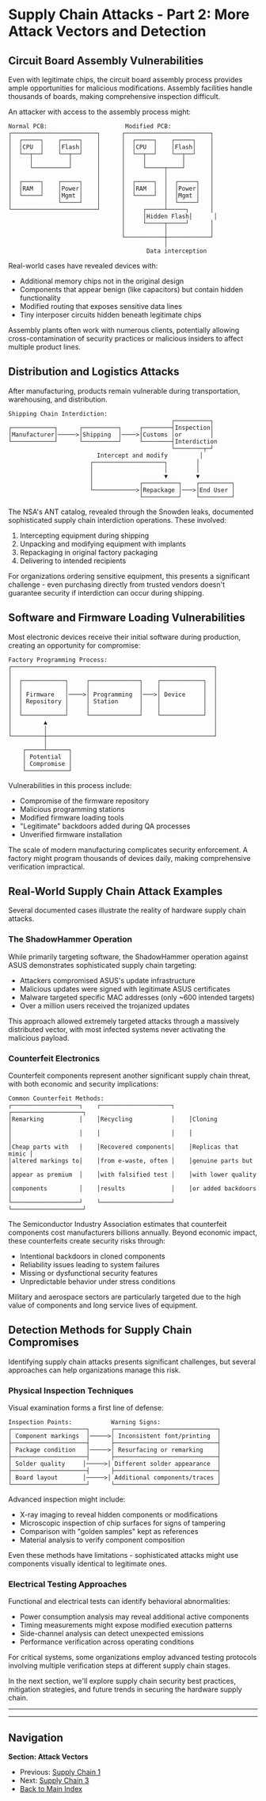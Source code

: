 # Supply Chain Attacks - Part 2: More Attack Vectors and Detection

## Circuit Board Assembly Vulnerabilities

Even with legitimate chips, the circuit board assembly process provides ample opportunities for malicious modifications. Assembly facilities handle thousands of boards, making comprehensive inspection difficult.

An attacker with access to the assembly process might:

```
Normal PCB:                      Modified PCB:
┌────────────────────────┐      ┌────────────────────────┐
│  ┌─────┐    ┌─────┐    │      │  ┌─────┐    ┌─────┐    │
│  │CPU  │    │Flash│    │      │  │CPU  │    │Flash│    │
│  └──┬──┘    └──┬──┘    │      │  └──┬──┘    └──┬──┘    │
│     │          │       │      │     │          │       │
│     └──────────┘       │      │     └─────┬────┘       │
│                        │      │           │            │
│  ┌─────┐    ┌─────┐    │      │  ┌─────┐  │  ┌─────┐   │
│  │RAM  │    │Power│    │      │  │RAM  │  │  │Power│   │
│  └─────┘    │Mgmt │    │      │  └─────┘  │  │Mgmt │   │
│             └─────┘    │      │           │  └─────┘   │
└────────────────────────┘      │     ┌─────┴─────┐      │
                                │     │Hidden Flash│      │
                                │     └─────┬─────┘      │
                                │           │            │
                                └───────────┼────────────┘
                                            │
                                       Data interception
```

Real-world cases have revealed devices with:

- Additional memory chips not in the original design
- Components that appear benign (like capacitors) but contain hidden functionality
- Modified routing that exposes sensitive data lines
- Tiny interposer circuits hidden beneath legitimate chips

Assembly plants often work with numerous clients, potentially allowing cross-contamination of security practices or malicious insiders to affect multiple product lines.

## Distribution and Logistics Attacks

After manufacturing, products remain vulnerable during transportation, warehousing, and distribution.

```
Shipping Chain Interdiction:
                                              ┌──────────┐
┌────────────┐      ┌──────────┐     ┌────────┤Inspection│
│Manufacturer│─────>│Shipping  │────>│Customs │or        │
└────────────┘      └──────────┘     └────────┤Interdiction
                                              └────────┬─┘
                         Intercept and modify         │
                       ┌────────────────────┐        │
                       │                    │        │
                       │                    ▼        ▼
                       │             ┌──────────┐    ┌─────────┐
                       └────────────>│Repackage │───>│End User │
                                     └──────────┘    └─────────┘
```

The NSA's ANT catalog, revealed through the Snowden leaks, documented sophisticated supply chain interdiction operations. These involved:

1. Intercepting equipment during shipping
2. Unpacking and modifying equipment with implants
3. Repackaging in original factory packaging
4. Delivering to intended recipients

For organizations ordering sensitive equipment, this presents a significant challenge - even purchasing directly from trusted vendors doesn't guarantee security if interdiction can occur during shipping.

## Software and Firmware Loading Vulnerabilities

Most electronic devices receive their initial software during production, creating an opportunity for compromise:

```
Factory Programming Process:
┌─────────────────────────────────────────────────────────┐
│                                                         │
│  ┌────────────┐     ┌──────────────┐    ┌────────────┐  │
│  │            │     │              │    │            │  │
│  │ Firmware   │────>│ Programming  │───>│ Device     │  │
│  │ Repository │     │ Station      │    │            │  │
│  │            │     │              │    │            │  │
│  └────────────┘     └──────────────┘    └────────────┘  │
│         ▲                                               │
│         │                                               │
└─────────┼───────────────────────────────────────────────┘
          │
    ┌─────┴──────┐
    │ Potential  │
    │ Compromise │
    └────────────┘
```

Vulnerabilities in this process include:

- Compromise of the firmware repository
- Malicious programming stations
- Modified firmware loading tools
- "Legitimate" backdoors added during QA processes
- Unverified firmware installation

The scale of modern manufacturing complicates security enforcement. A factory might program thousands of devices daily, making comprehensive verification impractical.

## Real-World Supply Chain Attack Examples

Several documented cases illustrate the reality of hardware supply chain attacks.

### The ShadowHammer Operation

While primarily targeting software, the ShadowHammer operation against ASUS demonstrates sophisticated supply chain targeting:

- Attackers compromised ASUS's update infrastructure
- Malicious updates were signed with legitimate ASUS certificates
- Malware targeted specific MAC addresses (only ~600 intended targets)
- Over a million users received the trojanized updates

This approach allowed extremely targeted attacks through a massively distributed vector, with most infected systems never activating the malicious payload.

### Counterfeit Electronics

Counterfeit components represent another significant supply chain threat, with both economic and security implications:

```
Common Counterfeit Methods:
┌───────────────────┐    ┌────────────────────┐    ┌────────────────────┐
│Remarking          │    │Recycling           │    │Cloning             │
│                   │    │                    │    │                    │
│Cheap parts with   │    │Recovered components│    │Replicas that mimic │
│altered markings to│    │from e-waste, often │    │genuine parts but   │
│appear as premium  │    │with falsified test │    │with lower quality  │
│components         │    │results             │    │or added backdoors  │
└───────────────────┘    └────────────────────┘    └────────────────────┘
```

The Semiconductor Industry Association estimates that counterfeit components cost manufacturers billions annually. Beyond economic impact, these counterfeits create security risks through:

- Intentional backdoors in cloned components
- Reliability issues leading to system failures
- Missing or dysfunctional security features
- Unpredictable behavior under stress conditions

Military and aerospace sectors are particularly targeted due to the high value of components and long service lives of equipment.

## Detection Methods for Supply Chain Compromises

Identifying supply chain attacks presents significant challenges, but several approaches can help organizations manage this risk.

### Physical Inspection Techniques

Visual examination forms a first line of defense:

```
Inspection Points:           Warning Signs:
┌─────────────────────┐      ┌─────────────────────────────┐
│ Component markings  │─────>│ Inconsistent font/printing  │
├─────────────────────┤      ├─────────────────────────────┤
│ Package condition   │─────>│ Resurfacing or remarking    │
├─────────────────────┤      ├─────────────────────────────┤
│ Solder quality     │─────>│ Different solder appearance  │
├─────────────────────┤      ├─────────────────────────────┤
│ Board layout       │─────>│ Additional components/traces │
└─────────────────────┘      └─────────────────────────────┘
```

Advanced inspection might include:

- X-ray imaging to reveal hidden components or modifications
- Microscopic inspection of chip surfaces for signs of tampering
- Comparison with "golden samples" kept as references
- Material analysis to verify component composition

Even these methods have limitations - sophisticated attacks might use components visually identical to legitimate ones.

### Electrical Testing Approaches

Functional and electrical tests can identify behavioral abnormalities:

- Power consumption analysis may reveal additional active components
- Timing measurements might expose modified execution patterns
- Side-channel analysis can detect unexpected emissions
- Performance verification across operating conditions

For critical systems, some organizations employ advanced testing protocols involving multiple verification steps at different supply chain stages.

In the next section, we'll explore supply chain security best practices, mitigation strategies, and future trends in securing the hardware supply chain.

---


---

## Navigation

**Section: Attack Vectors**

* Previous: [Supply Chain 1](05-supply-chain-1.md)
* Next: [Supply Chain 3](05-supply-chain-3.md)
* [Back to Main Index](../../README.md)
